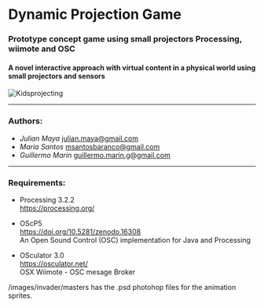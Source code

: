 # Dynamic Projection Game
### Prototype concept game using small projectors Processing, wiimote and OSC
#### A novel interactive approach with virtual content in a physical world using small projectors and sensors
![Kidsprojecting](https://github.com/mayait/Dynamic-Projection-Game-Processing/blob/master/images/readme/childs_projecting.png)
- - - -

###  Authors: ###
* _Julian Maya_ julian.maya@gmail.com
* _Maria Santos_ msantosbaranco@gmail.com 
* _Guillermo Marin_ guillermo.marin.g@gmail.com

- - - -
###  Requirements: 

* Processing 3.2.2 		
  https://processing.org/	
  			
* OScP5 				
  https://doi.org/10.5281/zenodo.16308		
  An Open Sound Control (OSC) implementation for Java and Processing
  
* OSculator 3.0			
  https://osculator.net/						
  OSX Wiimote - OSC mesage Broker


/images/invader/masters
has the .psd photohop files for the animation sprites.
